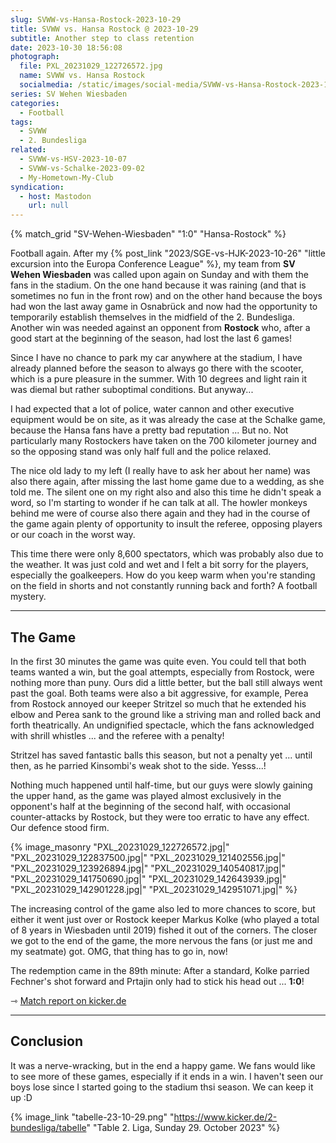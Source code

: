 ```yaml
---
slug: SVWW-vs-Hansa-Rostock-2023-10-29
title: SVWW vs. Hansa Rostock @ 2023-10-29
subtitle: Another step to class retention
date: 2023-10-30 18:56:08
photograph:
  file: PXL_20231029_122726572.jpg
  name: SVWW vs. Hansa Rostock
  socialmedia: /static/images/social-media/SVWW-vs-Hansa-Rostock-2023-10-29.png
series: SV Wehen Wiesbaden
categories:
  - Football
tags:
  - SVWW
  - 2. Bundesliga
related:
  - SVWW-vs-HSV-2023-10-07
  - SVWW-vs-Schalke-2023-09-02
  - My-Hometown-My-Club
syndication:
  - host: Mastodon
    url: null
---
```


{% match_grid "SV-Wehen-Wiesbaden" "1:0" "Hansa-Rostock" %}

Football again. After my {% post_link "2023/SGE-vs-HJK-2023-10-26" "little excursion into the Europa Conference League" %}, my team from **SV Wehen Wiesbaden** was called upon again on Sunday and with them the fans in the stadium. On the one hand because it was raining (and that is sometimes no fun in the front row) and on the other hand because the boys had won the last away game in Osnabrück and now had the opportunity to temporarily establish themselves in the midfield of the 2. Bundesliga. Another win was needed against an opponent from **Rostock** who, after a good start at the beginning of the season, had lost the last 6 games!

Since I have no chance to park my car anywhere at the stadium, I have already planned before the season to always go there with the scooter, which is a pure pleasure in the summer. With 10 degrees and light rain it was diemal but rather suboptimal conditions. But anyway...

I had expected that a lot of police, water cannon and other executive equipment would be on site, as it was already the case at the Schalke game, because the Hansa fans have a pretty bad reputation ... But no. Not particularly many Rostockers have taken on the 700 kilometer journey and so the opposing stand was only half full and the police relaxed.

<!-- more -->

The nice old lady to my left (I really have to ask her about her name) was also there again, after missing the last home game due to a wedding, as she told me. The silent one on my right also and also this time he didn't speak a word, so I'm starting to wonder if he can talk at all. The howler monkeys behind me were of course also there again and they had in the course of the game again plenty of opportunity to insult the referee, opposing players or our coach in the worst way.

This time there were only 8,600 spectators, which was probably also due to the weather. It was just cold and wet and I felt a bit sorry for the players, especially the goalkeepers. How do you keep warm when you're standing on the field in shorts and not constantly running back and forth? A football mystery.

---

## The Game

In the first 30 minutes the game was quite even. You could tell that both teams wanted a win, but the goal attempts, especially from Rostock, were nothing more than puny. Ours did a little better, but the ball still always went past the goal. Both teams were also a bit aggressive, for example, Perea from Rostock annoyed our keeper Stritzel so much that he extended his elbow and Perea sank to the ground like a striving man and rolled back and forth theatrically. An undignified spectacle, which the fans acknowledged with shrill whistles ... and the referee with a penalty!

Stritzel has saved fantastic balls this season, but not a penalty yet ... until then, as he parried Kinsombi's weak shot to the side. Yesss...!

Nothing much happened until half-time, but our guys were slowly gaining the upper hand, as the game was played almost exclusively in the opponent's half at the beginning of the second half, with occasional counter-attacks by Rostock, but they were too erratic to have any effect. Our defence stood firm.

{% image_masonry
  "PXL_20231029_122726572.jpg|"
  "PXL_20231029_122837500.jpg|"
  "PXL_20231029_121402556.jpg|"
  "PXL_20231029_123926894.jpg|"
  "PXL_20231029_140540817.jpg|"
  "PXL_20231029_141750690.jpg|"
  "PXL_20231029_142643939.jpg|"
  "PXL_20231029_142901228.jpg|"
  "PXL_20231029_142951071.jpg|"
%}

The increasing control of the game also led to more chances to score, but either it went just over or Rostock keeper Markus Kolke (who played a total of 8 years in Wiesbaden until 2019) fished it out of the corners. The closer we got to the end of the game, the more nervous the fans (or just me and my seatmate) got. OMG, that thing has to go in, now!

The redemption came in the 89th minute: After a standard, Kolke parried Fechner's shot forward and Prtajin only had to stick his head out ... **1:0**!

&#x21FE;&nbsp;[Match report on kicker.de](https://www.kicker.de/wiesbaden-gegen-rostock-2023-bundesliga-4861758/analyse)

---

## Conclusion

It was a nerve-wracking, but in the end a happy game. We fans would like to see more of these games, especially if it ends in a win. I haven't seen our boys lose since I started going to the stadium thsi season. We can keep it up :D

{% image_link "tabelle-23-10-29.png" "https://www.kicker.de/2-bundesliga/tabelle" "Table 2. Liga, Sunday 29. October 2023" %}
